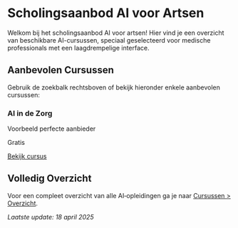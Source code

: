 # Scholingsaanbod AI voor Artsen

Welkom bij het scholingsaanbod AI voor artsen! Hier vind je een overzicht van beschikbare AI-cursussen, speciaal geselecteerd voor medische professionals met een laagdrempelige interface.

## Aanbevolen Cursussen
Gebruik de zoekbalk rechtsboven of bekijk hieronder enkele aanbevolen cursussen:

<div class="grid grid-cols-1 md:grid-cols-2 gap-6 px-4">
  <!-- Voorbeeld Course Cards -->
  <div class="card p-4 shadow-lg rounded-lg">
    <h3 class="text-xl font-bold">AI in de Zorg</h3>
    <p class="text-gray-600">Voorbeeld perfecte aanbieder</p>
    <p class="mt-2 font-semibold">Gratis</p>
    <a href="https://voorbeeld.nl" class="mt-4 inline-block px-4 py-2 bg-blue-500 text-white rounded">
      Bekijk cursus
    </a>
  </div>
  <!-- Voeg hier meer CourseCards in raw HTML of via de include plugin -->
</div>

## Volledig Overzicht
Voor een compleet overzicht van alle AI‑opleidingen ga je naar [Cursussen > Overzicht](SCHOLINGSAANBOD.md).

*Laatste update: 18 april 2025*  
